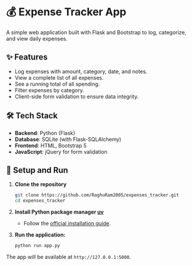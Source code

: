 # 💰 Expense Tracker App

A simple web application built with Flask and Bootstrap to log, categorize, and view daily expenses.

## ✨ Features

* Log expenses with amount, category, date, and notes.
* View a complete list of all expenses.
* See a running total of all spending.
* Filter expenses by category.
* Client-side form validation to ensure data integrity.

## 🛠️ Tech Stack

* **Backend**: Python (Flask)
* **Database**: SQLite (with Flask-SQLAlchemy)
* **Frontend**: HTML, Bootstrap 5
* **JavaScript**: jQuery for form validation

## 🚀 Setup and Run

1. **Clone the repository**
    ```bash
    git clone https://github.com/RaghuRam2005/expenses_tracker.git
    cd expenses_tracker
    ```

2. **Install Python package manager [uv](https://docs.astral.sh/uv/getting-started/installation/)**
    - Follow the [official installation guide](https://docs.astral.sh/uv/getting-started/installation/).

3.  **Run the application:**
    ```bash
    python run app.py
    ```
    
The app will be available at `http://127.0.0.1:5000`.